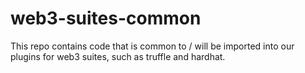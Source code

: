 # web3-suites-common
This repo contains code that is common to / will be imported into our plugins for web3 suites, such as truffle and hardhat.
